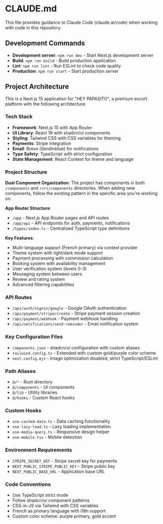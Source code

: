 # CLAUDE.md

This file provides guidance to Claude Code (claude.ai/code) when working with code in this repository.

## Development Commands

- **Development server**: `npm run dev` - Start Next.js development server
- **Build**: `npm run build` - Build production application
- **Lint**: `npm run lint` - Run ESLint to check code quality
- **Production**: `npm run start` - Start production server

## Project Architecture

This is a Next.js 15 application for "HEY PAPASITO", a premium escort platform with the following architecture:

### Tech Stack
- **Framework**: Next.js 15 with App Router
- **UI Library**: React 19 with shadcn/ui components
- **Styling**: Tailwind CSS with CSS variables for theming
- **Payments**: Stripe integration
- **Email**: Brevo (Sendinblue) for notifications
- **Type Safety**: TypeScript with strict configuration
- **State Management**: React Context for theme and language

### Project Structure

**Dual Component Organization**: The project has components in both `/components` and `/src/components` directories. When adding new components, follow the existing pattern in the specific area you're working on.

**App Router Structure**:
- `/app` - Next.js App Router pages and API routes
- `/app/api` - API endpoints for auth, payments, notifications
- `/types/index.ts` - Centralized TypeScript type definitions

**Key Features**:
- Multi-language support (French primary) via context provider
- Theme system with light/dark mode support
- Payment processing with commission calculation
- Booking system with availability management
- User verification system (levels 0-3)
- Messaging system between users
- Review and rating system
- Advanced filtering capabilities

### API Routes
- `/api/auth/signin/google` - Google OAuth authentication
- `/api/payment/stripe/create` - Stripe payment session creation
- `/api/payment/webhook` - Payment webhook handling
- `/api/notifications/send-reminder` - Email notification system

### Key Configuration Files
- `components.json` - shadcn/ui configuration with custom aliases
- `tailwind.config.ts` - Extended with custom gold/purple color scheme
- `next.config.mjs` - Image optimization disabled, strict TypeScript/ESLint

### Path Aliases
- `@/*` - Root directory
- `@/components` - UI components
- `@/lib` - Utility libraries
- `@/hooks` - Custom React hooks

### Custom Hooks
- `use-cached-data.ts` - Data caching functionality
- `use-lazy-load.ts` - Lazy loading implementation
- `use-media-query.ts` - Responsive design helper
- `use-mobile.tsx` - Mobile detection

### Environment Requirements
- `STRIPE_SECRET_KEY` - Stripe secret key for payments
- `NEXT_PUBLIC_STRIPE_PUBLIC_KEY` - Stripe public key
- `NEXT_PUBLIC_BASE_URL` - Application base URL

### Code Conventions
- Use TypeScript strict mode
- Follow shadcn/ui component patterns
- CSS-in-JS via Tailwind with CSS variables
- French as primary language with i18n support
- Custom color scheme: purple primary, gold accent